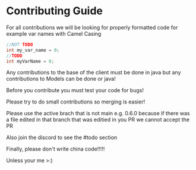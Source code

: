 # Contributing Guide

For all contributions we will be looking for properly formatted code for 
example var names with Camel Casing
```java
//NOT TODO
int my_var_name = 0;
//TODO
int myVarName = 0;
```

Any contributions to the base of the client must be done in java but any
contributions to Models can be done or java!

Before you contribute you must test your code for bugs!

Please try to do small contributions so merging is easier!

Please use the active brach that is not main e.g. 0.6.0 because if there was a file edited in that branch that was editied in you PR we cannot accept the PR

Also join the discord to see the #todo section

Finally, please don't write china code!!!!!

Unless your me >:)
